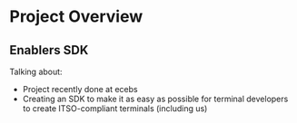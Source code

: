 
# Project Overview
## Enablers SDK

<aside class="notes">
Talking about:
<ul>
	<li>Project recently done at ecebs</li>
	<li>Creating an SDK to make it as easy as possible for terminal developers to create ITSO-compliant terminals (including us)</li>
</ul>
</aside>